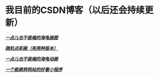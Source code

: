 # 我目前的CSDN博客（以后还会持续更新）

[ **_一点儿也不极端的海龟画图_** ](https://blog.csdn.net/qq_69383179/article/details/137713077?spm=1001.2014.3001.5501)

[ **_随机点彩画（有两种版本）_** ](https://blog.csdn.net/qq_69383179/article/details/137742370?spm=1001.2014.3001.5501)

[ **_一点儿也不极端的海龟动画_** ](https://blog.csdn.net/qq_69383179/article/details/138000641?spm=1001.2014.3001.5501)

[ **_一个能跳转网站的好看小程序_** ](https://blog.csdn.net/qq_69383179/article/details/138031221?spm=1001.2014.3001.5501)